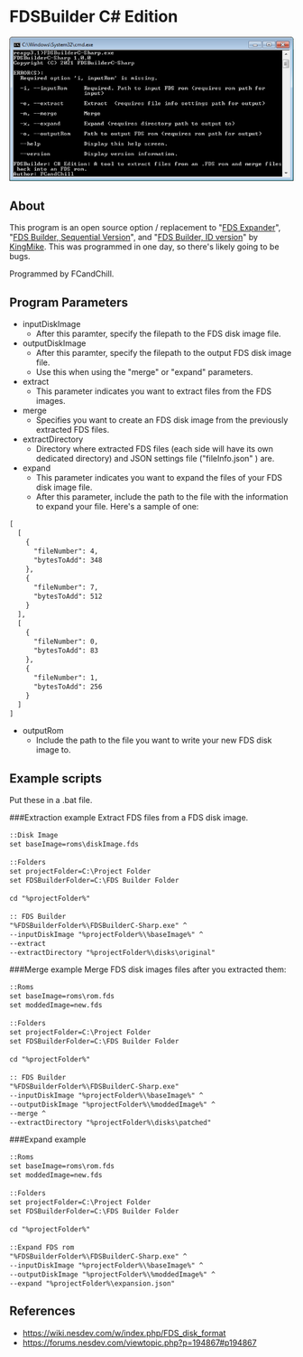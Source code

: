 # FDSBuilder C# Edition

![picture](fdsbuilder.png)

## About

This program is an open source option / replacement to "[FDS Expander](https://www.romhacking.net/utilities/702/)", "[FDS Builder, Sequential Version](https://www.romhacking.net/utilities/747/)", and "[FDS Builder, ID version](https://www.romhacking.net/utilities/302/)" by [KingMike](https://www.romhacking.net/community/76/). This was programmed in one day, so there's likely going to be bugs.

Programmed by FCandChill.

## Program Parameters

* inputDiskImage
    * After this paramter, specify the filepath to the FDS disk image file.
* outputDiskImage
    * After this paramter, specify the filepath to the output FDS disk image file.
	* Use this when using the "merge" or "expand" parameters.
* extract
    * This parameter indicates you want to extract files from the FDS images.
* merge
    * Specifies you want to create an FDS disk image from the previously extracted FDS files.
* extractDirectory
    * Directory where extracted FDS files (each side will have its own dedicated directory) and JSON settings file ("fileInfo.json" ) are.
* expand
    * This parameter indicates you want to expand the files of your FDS  disk image file.
    * After this parameter, include the path to the file with the information to expand your file. Here's a sample of one:
  
```
[
  [
    {
      "fileNumber": 4,
      "bytesToAdd": 348
    },
    {
      "fileNumber": 7,
      "bytesToAdd": 512
    }
  ],
  [
    {
      "fileNumber": 0,
      "bytesToAdd": 83
    },
    {
      "fileNumber": 1,
      "bytesToAdd": 256
    }
  ]
]
```
* outputRom
    * Include the path to the file you want to write your new FDS disk image to.

## Example scripts
Put these in a .bat file.

###Extraction example
Extract FDS files from a FDS disk image.
```
::Disk Image
set baseImage=roms\diskImage.fds

::Folders
set projectFolder=C:\Project Folder
set FDSBuilderFolder=C:\FDS Builder Folder

cd "%projectFolder%"

:: FDS Builder
"%FDSBuilderFolder%\FDSBuilderC-Sharp.exe" ^
--inputDiskImage "%projectFolder%\%baseImage%" ^
--extract
--extractDirectory "%projectFolder%\disks\original"
```

###Merge example
Merge FDS disk images files after you extracted them:

```
::Roms
set baseImage=roms\rom.fds
set moddedImage=new.fds

::Folders
set projectFolder=C:\Project Folder
set FDSBuilderFolder=C:\FDS Builder Folder

cd "%projectFolder%"

:: FDS Builder
"%FDSBuilderFolder%\FDSBuilderC-Sharp.exe"
--inputDiskImage "%projectFolder%\%baseImage%" ^
--outputDiskImage "%projectFolder%\%moddedImage%" ^
--merge ^
--extractDirectory "%projectFolder%\disks\patched"
```

###Expand example
```
::Roms
set baseImage=roms\rom.fds
set moddedImage=new.fds

::Folders
set projectFolder=C:\Project Folder
set FDSBuilderFolder=C:\FDS Builder Folder

cd "%projectFolder%"

::Expand FDS rom
"%FDSBuilderFolder%\FDSBuilderC-Sharp.exe" ^
--inputDiskImage "%projectFolder%\%baseImage%" ^
--outputDiskImage "%projectFolder%\%moddedImage%" ^
--expand "%projectFolder%\expansion.json"
```

## References
* https://wiki.nesdev.com/w/index.php/FDS_disk_format
* https://forums.nesdev.com/viewtopic.php?p=194867#p194867
